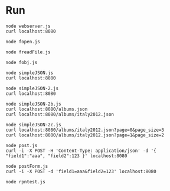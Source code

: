 # Run

    node webserver.js
    curl localhost:8080

    node fopen.js

    node freadFile.js

    node fobj.js

    node simpleJSON.js
    curl localhost:8080

    node simpleJSON-2.js
    curl localhost:8080

    node simpleJSON-2b.js
    curl localhost:8080/albums.json
    curl localhost:8080/albums/italy2012.json

    node simpleJSON-2c.js
    curl localhost:8080/albums/italy2012.json?page=0&page_size=3
    curl localhost:8080/albums/italy2012.json?page=1&page_size=2

    node post.js
    curl -i -X POST -H 'Content-Type: application/json' -d '{ "field1":"aaa", "field2":123 }' localhost:8080

    node postForm.js
    curl -i -X POST -d 'field1=aaa&field2=123' localhost:8080

    node rpntest.js